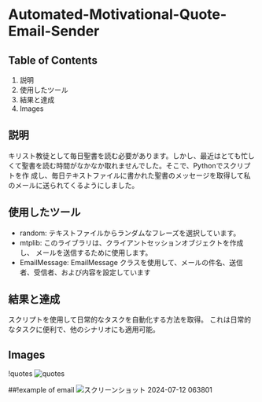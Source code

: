 # Automated-Motivational-Quote-Email-Sender

## Table of Contents
1. 説明
2. 使用したツール
3. 結果と達成
3. Images

## 説明
キリスト教徒として毎日聖書を読む必要があります。しかし、最近はとても忙しくて聖書を読む時間がなかなか取れませんでした。そこで、Pythonでスクリプトを作
成し、毎日テキストファイルに書かれた聖書のメッセージを取得して私のメールに送られてくるようにしました。

## 使用したツール
* random: テキストファイルからランダムなフレーズを選択しています。
* mtplib: このライブラリは、クライアントセッションオブジェクトを作成し、
メールを送信するために使用します。
* EmailMessage: EmailMessage クラスを使用して、メールの件名、送信
者、受信者、および内容を設定しています

## 結果と達成
スクリプトを使用して日常的なタスクを自動化する方法を取得。
これは日常的なタスクに便利で、他のシナリオにも適用可能。

## Images
!quotes
![quotes](https://github.com/bardack134/Automated-Motivational-Quote-Email-Sender/assets/142977989/86b3bd54-7ca4-4997-8cdc-4a45e0564b2d)


##!example of email
![スクリーンショット 2024-07-12 063801](https://github.com/user-attachments/assets/0f0c5225-2daf-4c36-9ea2-81e854fc108b)


